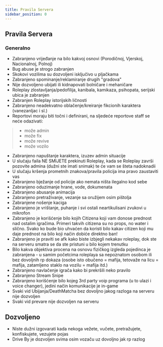 ```yaml
---
title: Pravila Servera
sidebar_position: 0
---
```


## Pravila Servera
### Generalno
- Zabranjeno vrijeđanje na bilo kakvoj osnovi (Porodičnoj, Vjerskoj, Nacionalnoj, Polnoj)
- Bug abuse je strogo zabranjen
- Skokovi vozilima su dozvoljeni isključivo u pljačkama
- Zabranjeno spominanje/reklamiranje drugih "gradova"
- Nije dozvoljeno ubijati ili kidnapovati bolničare i mehaničare
- Roleplay zlostavljanja/pedofilija, kanibala, kamikaza, psihopata, serijski ubica je zabranjen
- Zabranjen Roleplay istorijskih ličnosti
- Zabranjeno neadekvatno oblačenje/kreiranje fikcionih karaktera (vanezanljac i sl.)
- Reportovi moraju biti točni i definirani, na sljedeće reportove staff se neće odazivati:
>* može admin
>* može fix
>* može revive
>* može vozilo
- Zabranjeno napuštanje karaktera, izuzev admin situacije
- U slučaju faila NE SMIJETE prekinuti Roleplay, kada se Roleplay završi pozovite admina (dužni ste imati snimak) te će vam se šteta nadoknadii
- U slučaju kršenja prometnih znakova/pravila policija ima pravo zaustaviti vas
- Zabranjeno bježanje od policije ako nemata ništa ilegalno kod sebe
- Zabranjeno oduzimanje hrane, vode, dokumenata
- Zabranjeno abusanje animacija
- Zabranjeno pretraživanje, vezanje sa oružijem osim pištolja
- Zabranjene nošenje kaciga
- Zabranjeno je vrištanje, puhanje i svi ostali neartikulisani zvukovi u mikrofon
- Zabranjeno je korišćenje bilo kojih Citizena koji vam donose prednost nad ostalim igračima. Primeri takvih citizena su no props, no water i slično. Svako ko bude bio uhvaćen da koristi bilo kakav citizen koji mu daje prednost na bilo koji način dobiće direktno ban!
- Zabranjeno je praviti se afk kako biste izbjegli nekakav roleplay, dok ste na serveru smatra se da ste pristuni u bilo kojem trenutku
- Bilo kakva objektiva procena na osnovu fizičkog izgleda pojedinca je zabranjena - u samim početcima roleplaya sa nepoznatom osobom ili bez dovoljnih rp dokaza (osobe isto obučeno = mafija, tetovaže na licu = mafija, zatamljeno staklo na vozilu = mafija itd.)
- Zabranjeno navlačenje igrača kako bi prekršili neko pravilo
- Zabranjeno Stream Snipe
- Zabranjeno korišćenje bilo kojeg 3rd party voip programa (u to ulazi i voice changer), jedini način komunikacije je in-game
- Svaki vid Ubijanja/DeathMatcha bez dovoljno jakog razloga na serveru nije dozvoljen
- Svaki vid prevare nije dozvoljen na serveru
## Dozvoljeno
- Niste dužni izgovarati kada nekoga vežete, vučete, pretražujete, konfiskujete, vezujete pojas
- Drive By je dozvoljen svima osim vozaču uz dovoljno jak rp razlog
